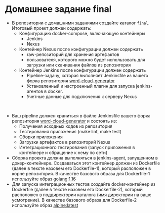 # Домашнее задание final

- В репозитории с домашними заданиями создайте каталог `final`. Итоговый проект должен содержать:
  - Конфигурацию docker-compose, включающую контейнеры
    - Jenkins
    - Nexus
  - Контейнер Nexus после конфигурации должен содержать 
    - raw-репозиторий для хранения артефактов 
    - пользователя, которого можно будет использовать для загрузки или скачивания файлов из репозитория
  - Контейнер Jenkins после конфигурации должен содержать 
    - Pipeline-задачу, которая выполняет Jenkinsfile из вашего форка репозитория [word-cloud-generator](https://github.com/L-Eugene/word-cloud-generator)
    - Установленный и настроенный плагин для запуска jenkins-агентов в docker. 
    - Учетные данные для подключения к серверу Nexus

&nbsp;
  - Ваш pipeline должен храниться в файле Jenkinsfile вашего форка репозитория [word-cloud-generator](https://github.com/L-Eugene/word-cloud-generator) и состоять из:
    - Получения исходных кодов из репозитория 
    - Тестирования приложения (make lint, make test)
    - Сборки приложения
    - Загрузки артефактов в репозиторий Nexus
    - Интеграционного тестирования (запуск приложения в контейнере и обращение к нему по сети)
  - Сборка проекта должна выполняться в jenkins-agent, запущенном в докер-контейнере. Создаваться этот контейнер должен из Dockerfile (далее в тексте назовем его Dockerfile-1), который расположен в корне репозитория. В качестве базового образа для Dockerfile-1 используйте образ [golang:1.16](https://hub.docker.com/layers/library/golang/1.16/images/sha256-8da77ed09ebe25cd79ce03092e009f3c13d684c827f61ca5236a2df26d387a55?context=explore)
  - Для запуска интеграционных тестов создайте docker-контейнер из Dockerfile (далее в тексте назовем его Dockerfile-2), который расположен в поддиректории каталога (имя директории на ваше усмотрение). В качестве базового образа для Dockerfile-2 используйте образ [alpine:latest](https://hub.docker.com/layers/alpine/library/alpine/latest/images/sha256-8d99168167baa6a6a0d7851b9684625df9c1455116a9601835c2127df2aaa2f5?context=explore)
